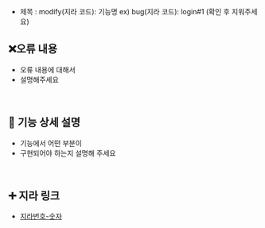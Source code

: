 - 제목 : modify(지라 코드): 기능명
ex) bug(지라 코드): login#1
(확인 후 지워주세요)

## ❌오류 내용
  - 오류 내용에 대해서
  - 설명해주세요
<br/>

## 📄 기능 상세 설명
  - 기능에서 어떤 부분이
  - 구현되어야 하는지 설명해 주세요
<br/>

 ## ➕ 지라 링크
 - [지라번호-숫자](지라주소)

<br/>